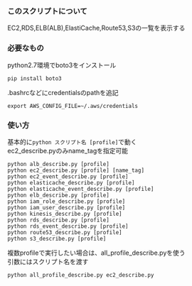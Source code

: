 ### このスクリプトについて  

EC2,RDS,ELB(ALB),ElastiCache,Route53,S3の一覧を表示する  


### 必要なもの  

python2.7環境でboto3をインストール  

```
pip install boto3  
```

.bashrcなどにcredentialsのpathを追記  

```
export AWS_CONFIG_FILE=~/.aws/credentials  
```


### 使い方  
基本的に```python スクリプト名 [profile]```で動く  
ec2_describe.pyのみname_tagを指定可能  

```
python alb_describe.py [profile]  
python ec2_describe.py [profile] [name_tag]  
python ec2_event_describe.py [profile]  
python elasticache_describe.py [profile]  
python elasticache_event_describe.py [profile]  
python elb_describe.py [profile]  
python iam_role_describe.py [profile]  
python iam_user_describe.py [profile]  
python kinesis_describe.py [profile]  
python rds_describe.py [profile]  
python rds_event_describe.py [profile]  
python route53_describe.py [profile]  
python s3_describe.py [profile]  
```

複数profileで実行したい場合は、all_profile_describe.pyを使う  
引数にはスクリプト名を渡す  

```
python all_profile_describe.py ec2_describe.py
```

